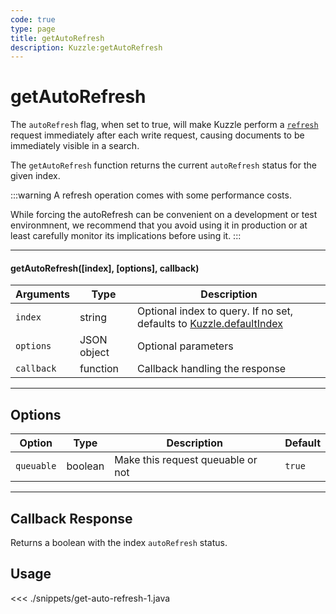 ```yaml
---
code: true
type: page
title: getAutoRefresh
description: Kuzzle:getAutoRefresh
---
```


# getAutoRefresh

The `autoRefresh` flag, when set to true, will make Kuzzle perform a
[`refresh`](https://www.elastic.co/guide/en/elasticsearch/reference/5.4/docs-refresh.html) request
immediately after each write request, causing documents to be immediately visible in a search.

The `getAutoRefresh` function returns the current `autoRefresh` status for the given index.

:::warning
A refresh operation comes with some performance costs.

While forcing the autoRefresh can be convenient on a development or test environmnent, we recommend that you avoid
using it in production or at least carefully monitor its implications before using it.
:::

---

#### getAutoRefresh([index], [options], callback)

| Arguments  | Type        | Description                                                                                                           |
| ---------- | ----------- | --------------------------------------------------------------------------------------------------------------------- |
| `index`    | string      | Optional index to query. If no set, defaults to [Kuzzle.defaultIndex](/sdk/android/3/core-classes/kuzzle#properties) |
| `options`  | JSON object | Optional parameters                                                                                                   |
| `callback` | function    | Callback handling the response                                                                                        |

---

## Options

| Option     | Type    | Description                       | Default |
| ---------- | ------- | --------------------------------- | ------- |
| `queuable` | boolean | Make this request queuable or not | `true`  |

---

## Callback Response

Returns a boolean with the index `autoRefresh` status.

## Usage

<<< ./snippets/get-auto-refresh-1.java
